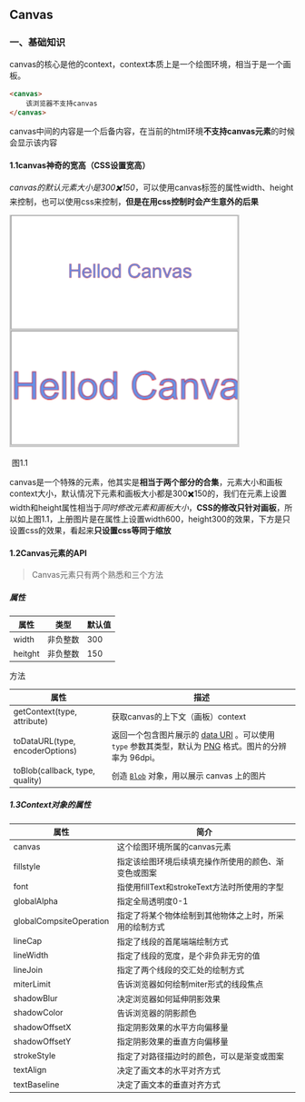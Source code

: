 ## Canvas



### 一、基础知识

canvas的核心是他的context，context本质上是一个绘图环境，相当于是一个画板。

```html
<canvas>
	该浏览器不支持canvas
</canvas>
```

canvas中间的内容是一个后备内容，在当前的html环境**不支持canvas元素**的时候会显示该内容

#### 1.1canvas神奇的宽高（CSS设置宽高）

*canvas的默认元素大小是300✖️150*，可以使用canvas标签的属性width、height来控制，也可以使用css来控制，**但是在用css控制时会产生意外的后果**

<img src="assets/image-20230901144230942.png" alt="image-20230901144230942" style="zoom:40%;" />

​																			图1.1

canvas是一个特殊的元素，他其实是**相当于两个部分的合集**，元素大小和画板context大小，默认情况下元素和画板大小都是300✖️150的，我们在元素上设置width和height属性相当于*同时修改元素和画板大小*，**CSS的修改只针对画板**，所以如上图1.1，上册图片是在属性上设置width600，height300的效果，下方是只设置css的效果，看起来**只设置css等同于缩放**

#### 1.2Canvas元素的API

> Canvas元素只有两个熟悉和三个方法

##### 属性

| 属性    | 类型     | 默认值 |
| ------- | -------- | ------ |
| width   | 非负整数 | 300    |
| heitght | 非负整数 | 150    |

方法



| 属性                            | 描述                                                         |
| ------------------------------- | ------------------------------------------------------------ |
| getContext(type, attribute)     | 获取canvas的上下文（画板）context                            |
| toDataURL(type, encoderOptions) | 返回一个包含图片展示的 [data URI](https://developer.mozilla.org/zh-CN/docs/Web/HTTP/Basics_of_HTTP/Data_URLs) 。可以使用 `type` 参数其类型，默认为 [PNG](https://en.wikipedia.org/wiki/Portable_Network_Graphics) 格式。图片的分辨率为 96dpi。 |
| toBlob(callback, type, quality) | 创造 [`Blob`](https://developer.mozilla.org/zh-CN/docs/Web/API/Blob) 对象，用以展示 canvas 上的图片 |

##### 1.3Context对象的属性

| 属性                    | 简介                                                   |
| ----------------------- | ------------------------------------------------------ |
| canvas                  | 这个绘图环境所属的canvas元素                           |
| fillstyle               | 指定该绘图环境后续填充操作所使用的颜色、渐变色或图案   |
| font                    | 指使用fillText和strokeText方法时所使用的字型           |
| globalAlpha             | 指定全局透明度0-1                                      |
| globalCompsiteOperation | 指定了将某个物体绘制到其他物体之上时，所采用的绘制方式 |
| lineCap                 | 指定了线段的首尾端端绘制方式                           |
| lineWidth               | 指定了线段的宽度，是个非负非无穷的值                   |
| lineJoin                | 指定了两个线段的交汇处的绘制方式                       |
| miterLimit              | 告诉浏览器如何绘制miter形式的线段焦点                  |
| shadowBlur              | 决定浏览器如何延伸阴影效果                             |
| shadowColor             | 告诉浏览器的阴影颜色                                   |
| shadowOffsetX           | 指定阴影效果的水平方向偏移量                           |
| shadowOffsetY           | 指定阴影效果的垂直方向偏移量                           |
| strokeStyle             | 指定了对路径描边时的颜色，可以是渐变或图案             |
| textAlign               | 决定了画文本的水平对齐方式                             |
| textBaseline            | 决定了画文本的垂直对齐方式                             |

